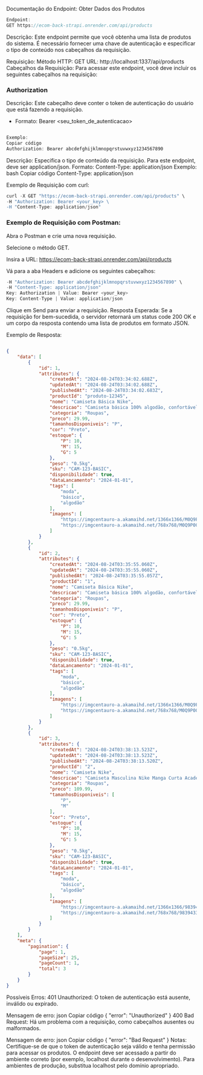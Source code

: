 Documentação do Endpoint: Obter Dados dos Produtos

~~~javascript
Endpoint:
GET https://ecom-back-strapi.onrender.com/api/products
~~~

Descrição:
Este endpoint permite que você obtenha uma lista de produtos do sistema. É necessário fornecer uma chave de autenticação e especificar o tipo de conteúdo nos cabeçalhos da requisição.

Requisição:
Método HTTP: GET
URL: http://localhost:1337/api/products
Cabeçalhos da Requisição:
Para acessar este endpoint, você deve incluir os seguintes cabeçalhos na requisição:

### Authorization

Descrição: Este cabeçalho deve conter o token de autenticação do usuário que está fazendo a requisição.

- Formato: Bearer <seu_token_de_autenticacao>

~~~javascript

Exemplo:
Copiar código
Authorization: Bearer abcdefghijklmnopqrstuvwxyz1234567890
~~~


Descrição: Especifica o tipo de conteúdo da requisição. Para este endpoint, deve ser application/json.
Formato: Content-Type: application/json
Exemplo:
bash
Copiar código
Content-Type: application/json

Exemplo de Requisição com curl:


~~~javascript
curl -X GET "https://ecom-back-strapi.onrender.com/api/products" \
-H "Authorization: Bearer <your_key> \
-H "Content-Type: application/json"
~~~

### Exemplo de Requisição com Postman:

Abra o Postman e crie uma nova requisição.

Selecione o método GET.

Insira a URL: https://ecom-back-strapi.onrender.com/api/products

Vá para a aba Headers e adicione os seguintes cabeçalhos:


~~~javascript
-H "Authorization: Bearer abcdefghijklmnopqrstuvwxyz1234567890" \
-H "Content-Type: application/json"
Key: Authorization | Value: Bearer <your_key>
Key: Content-Type | Value: application/json
~~~

Clique em Send para enviar a requisição.
Resposta Esperada:
Se a requisição for bem-sucedida, o servidor retornará um status code 200 OK e um corpo da resposta contendo uma lista de produtos em formato JSON.

Exemplo de Resposta:

~~~json

{
    "data": [
        {
            "id": 1,
            "attributes": {
                "createdAt": "2024-08-24T03:34:02.688Z",
                "updatedAt": "2024-08-24T03:34:02.688Z",
                "publishedAt": "2024-08-24T03:34:02.683Z",
                "productId": "produto-12345",
                "nome": "Camiseta Básica Nike",
                "descricao": "Camiseta básica 100% algodão, confortável e versátil.",
                "categoria": "Roupas",
                "preco": 29.99,
                "tamanhosDisponiveis": "P",
                "cor": "Preto",
                "estoque": {
                    "P": 10,
                    "M": 15,
                    "G": 5
                },
                "peso": "0.5kg",
                "sku": "CAM-123-BASIC",
                "disponibilidade": true,
                "dataLancamento": "2024-01-01",
                "tags": [
                    "moda",
                    "básico",
                    "algodão"
                ],
                "imagens": [
                    "https://imgcentauro-a.akamaihd.net/1366x1366/M0Q9P001.jpg",
                    "https://imgcentauro-a.akamaihd.net/768x768/M0Q9P001A2.jpg"
                ]
            }
        },
        {
            "id": 2,
            "attributes": {
                "createdAt": "2024-08-24T03:35:55.060Z",
                "updatedAt": "2024-08-24T03:35:55.060Z",
                "publishedAt": "2024-08-24T03:35:55.057Z",
                "productId": "1",
                "nome": "Camiseta Básica Nike",
                "descricao": "Camiseta básica 100% algodão, confortável e versátil.",
                "categoria": "Roupas",
                "preco": 29.99,
                "tamanhosDisponiveis": "P",
                "cor": "Preto",
                "estoque": {
                    "P": 10,
                    "M": 15,
                    "G": 5
                },
                "peso": "0.5kg",
                "sku": "CAM-123-BASIC",
                "disponibilidade": true,
                "dataLancamento": "2024-01-01",
                "tags": [
                    "moda",
                    "básico",
                    "algodão"
                ],
                "imagens": [
                    "https://imgcentauro-a.akamaihd.net/1366x1366/M0Q9P001.jpg",
                    "https://imgcentauro-a.akamaihd.net/768x768/M0Q9P001A2.jpg"
                ]
            }
        },
        {
            "id": 3,
            "attributes": {
                "createdAt": "2024-08-24T03:38:13.523Z",
                "updatedAt": "2024-08-24T03:38:13.523Z",
                "publishedAt": "2024-08-24T03:38:13.520Z",
                "productId": "2",
                "nome": "Camiseta Nike",
                "descricao": "Camiseta Masculina Nike Manga Curta Academy 23 Top",
                "categoria": "Roupas",
                "preco": 109.99,
                "tamanhosDisponiveis": [
                    "P",
                    "M"
                ],
                "cor": "Preto",
                "estoque": {
                    "P": 10,
                    "M": 15,
                    "G": 5
                },
                "peso": "0.5kg",
                "sku": "CAM-123-BASIC",
                "disponibilidade": true,
                "dataLancamento": "2024-01-01",
                "tags": [
                    "moda",
                    "básico",
                    "algodão"
                ],
                "imagens": [
                    "https://imgcentauro-a.akamaihd.net/1366x1366/98394331.jpgg",
                    "https://imgcentauro-a.akamaihd.net/768x768/98394331A1.jpg"
                ]
            }
        }
    ],
    "meta": {
        "pagination": {
            "page": 1,
            "pageSize": 25,
            "pageCount": 1,
            "total": 3
        }
    }
}
~~~

Possíveis Erros:
401 Unauthorized: O token de autenticação está ausente, inválido ou expirado.

Mensagem de erro:
json
Copiar código
{
  "error": "Unauthorized"
}
400 Bad Request: Há um problema com a requisição, como cabeçalhos ausentes ou malformados.

Mensagem de erro:
json
Copiar código
{
  "error": "Bad Request"
}
Notas:
Certifique-se de que o token de autenticação seja válido e tenha permissão para acessar os produtos.
O endpoint deve ser acessado a partir do ambiente correto (por exemplo, localhost durante o desenvolvimento). Para ambientes de produção, substitua localhost pelo domínio apropriado.
